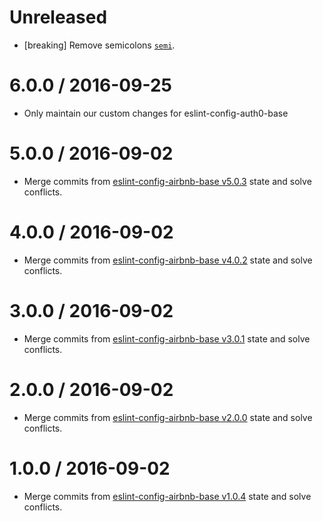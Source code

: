 Unreleased
==================
- [breaking] Remove semicolons [`semi`][semi].

6.0.0 / 2016-09-25
==================
- Only maintain our custom changes for eslint-config-auth0-base

5.0.0 / 2016-09-02
==================
- Merge commits from [eslint-config-airbnb-base v5.0.3](https://github.com/airbnb/javascript/blob/master/packages/eslint-config-airbnb-base/CHANGELOG.md#503--2016-08-21) state and solve conflicts.

4.0.0 / 2016-09-02
==================
- Merge commits from [eslint-config-airbnb-base v4.0.2](https://github.com/airbnb/javascript/blob/master/packages/eslint-config-airbnb-base/CHANGELOG.md#402--2016-07-14) state and solve conflicts.

3.0.0 / 2016-09-02
==================
- Merge commits from [eslint-config-airbnb-base v3.0.1](https://github.com/airbnb/javascript/blob/master/packages/eslint-config-airbnb-base/CHANGELOG.md#301--2016-05-08) state and solve conflicts.

2.0.0 / 2016-09-02
==================
- Merge commits from [eslint-config-airbnb-base v2.0.0](https://github.com/airbnb/javascript/blob/master/packages/eslint-config-airbnb-base/CHANGELOG.md#200--2016-04-29) state and solve conflicts.

1.0.0 / 2016-09-02
==================
- Merge commits from [eslint-config-airbnb-base v1.0.4](https://github.com/airbnb/javascript/blob/master/packages/eslint-config-airbnb-base/CHANGELOG.md#104--2016-04-26) state and solve conflicts.

[semi]: http://eslint.org/docs/rules/semi
